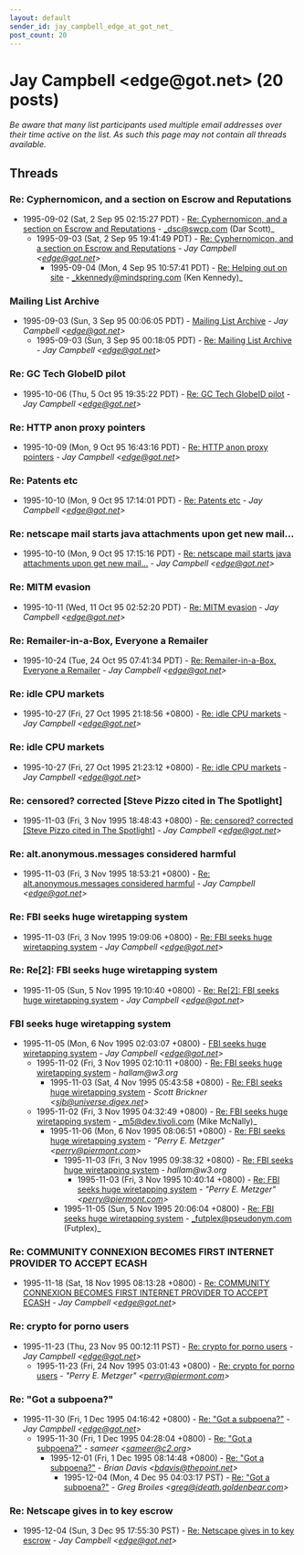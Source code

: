 ```yaml
---
layout: default
sender_id: jay_campbell_edge_at_got_net_
post_count: 20
---
```


# Jay Campbell <edge<span>@</span>got.net> (20 posts)

_Be aware that many list participants used multiple email addresses over their time active on the list. As such this page may not contain all threads available._

## Threads

### Re: Cyphernomicon, and a section on Escrow and Reputations
+ 1995-09-02 (Sat, 2 Sep 95 02:15:27 PDT) - [Re: Cyphernomicon, and a section on Escrow and Reputations](/archive/1995/09/048ad9ffe88425e60eed17870ee076b3008c85788ff256441ca5ff411b0b4325) - _dsc@swcp.com (Dar Scott)_
  + 1995-09-03 (Sat, 2 Sep 95 19:41:49 PDT) - [Re: Cyphernomicon, and a section on Escrow and Reputations](/archive/1995/09/9def5ceeb162d9ca1bb6c0fc7405264940c268ed79abfdd51c4e2764e0d891e0) - _Jay Campbell \<edge@got.net\>_
    + 1995-09-04 (Mon, 4 Sep 95 10:57:41 PDT) - [Re: Helping out on site](/archive/1995/09/e0df44ac367a89469576d5a693f550a41da92e01df91574a72c6a025be9382e3) - _kkennedy@mindspring.com (Ken Kennedy)_

### Mailing List Archive
+ 1995-09-03 (Sun, 3 Sep 95 00:06:05 PDT) - [Mailing List Archive](/archive/1995/09/4f0dd2dce8b13e1aaf24eba8beb6056a207f5e80d2957733909b2d261871097d) - _Jay Campbell \<edge@got.net\>_
  + 1995-09-03 (Sun, 3 Sep 95 00:18:05 PDT) - [Re: Mailing List Archive](/archive/1995/09/fa81583b0e21f832e1f57de6f7f5863ecb68e5d515d7066f2a072f900b227ccd) - _Jay Campbell \<edge@got.net\>_

### Re: GC Tech GlobeID pilot
+ 1995-10-06 (Thu, 5 Oct 95 19:35:22 PDT) - [Re: GC Tech GlobeID pilot](/archive/1995/10/63c1a381359bc6826dbdf69cf1856dd559374ad14516719ec4279de25a8fde67) - _Jay Campbell \<edge@got.net\>_

### Re: HTTP anon proxy pointers
+ 1995-10-09 (Mon, 9 Oct 95 16:43:16 PDT) - [Re: HTTP anon proxy pointers](/archive/1995/10/908e767b3d47451ddba42dbf72aff45b5c7d1c1b6c1c8bc02ae3b2ef4461f958) - _Jay Campbell \<edge@got.net\>_

### Re: Patents etc
+ 1995-10-10 (Mon, 9 Oct 95 17:14:01 PDT) - [Re: Patents etc](/archive/1995/10/7883d3b2fb5fc5eed763969fa1105d9fe97f7129bb6f7376687e205a8eed655d) - _Jay Campbell \<edge@got.net\>_

### Re: netscape mail starts java attachments upon get new mail...
+ 1995-10-10 (Mon, 9 Oct 95 17:15:16 PDT) - [Re: netscape mail starts java attachments upon get new mail...](/archive/1995/10/10b64c16c08ce5d792294b5e9854caf37e797be6660617ab4463dcae16c24d13) - _Jay Campbell \<edge@got.net\>_

### Re: MITM evasion
+ 1995-10-11 (Wed, 11 Oct 95 02:52:20 PDT) - [Re: MITM evasion](/archive/1995/10/06b6e553d57223e8e5962f405a9f515e5a39a9877ab8f0367d9e353e9061b24a) - _Jay Campbell \<edge@got.net\>_

### Re: Remailer-in-a-Box, Everyone a Remailer
+ 1995-10-24 (Tue, 24 Oct 95 07:41:34 PDT) - [Re: Remailer-in-a-Box, Everyone a Remailer](/archive/1995/10/063ee2cb94d0c0b7ab47e9e1b2d2a07b5167a545b059149c6a3d87d0def65771) - _Jay Campbell \<edge@got.net\>_

### Re: idle CPU markets
+ 1995-10-27 (Fri, 27 Oct 1995 21:18:56 +0800) - [Re: idle CPU markets](/archive/1995/10/a997a08f32e141fe3649a46c72f38ef5f330bb54c5454a1cc3206bf862f60637) - _Jay Campbell \<edge@got.net\>_

### Re: idle CPU markets
+ 1995-10-27 (Fri, 27 Oct 1995 21:23:12 +0800) - [Re: idle CPU markets](/archive/1995/10/b99c3f341cfdff2654c03e703331c9933f10ebb82399052d8d8ae92f6a1025bb) - _Jay Campbell \<edge@got.net\>_

### Re: censored? corrected [Steve Pizzo cited in The Spotlight]
+ 1995-11-03 (Fri, 3 Nov 1995 18:48:43 +0800) - [Re: censored? corrected [Steve Pizzo cited in The Spotlight]](/archive/1995/11/4756903e3a0c65d5118ba4ca9ef65b96286b65e529f04b1940e5defe1112d5a2) - _Jay Campbell \<edge@got.net\>_

### Re: alt.anonymous.messages considered harmful
+ 1995-11-03 (Fri, 3 Nov 1995 18:53:21 +0800) - [Re: alt.anonymous.messages considered harmful](/archive/1995/11/6a6fbabe1997f532341fffb5303bb4413b312666052de25f253e49554381c0bc) - _Jay Campbell \<edge@got.net\>_

### Re: FBI seeks huge wiretapping system
+ 1995-11-03 (Fri, 3 Nov 1995 19:09:06 +0800) - [Re: FBI seeks huge wiretapping system](/archive/1995/11/d5d59c52a09e1387336f4eb5098ac887ca84cfeb6a8d068782adb185c5d25567) - _Jay Campbell \<edge@got.net\>_

### Re: Re[2]: FBI seeks huge wiretapping system
+ 1995-11-05 (Sun, 5 Nov 1995 19:10:40 +0800) - [Re: Re[2]: FBI seeks huge wiretapping system](/archive/1995/11/6c1a8b5ef97e76e702e55e200dd9f9829877e91637a857b0a80a8ff32eec0203) - _Jay Campbell \<edge@got.net\>_

### FBI seeks huge wiretapping system
+ 1995-11-05 (Mon, 6 Nov 1995 02:03:07 +0800) - [FBI seeks huge wiretapping system](/archive/1995/11/bfa90feb3e31049f257f6052b000ac351f953cb2e82fe0bdbdf2d8894a251cf8) - _Jay Campbell \<edge@got.net\>_
  + 1995-11-02 (Fri, 3 Nov 1995 02:10:11 +0800) - [Re: FBI seeks huge wiretapping system](/archive/1995/11/3c714cfbcfed344fbf14f64559ad052fa0a5971f1243b096fe79b5e607c44e61) - _hallam@w3.org_
    + 1995-11-03 (Sat, 4 Nov 1995 05:43:58 +0800) - [Re: FBI seeks huge wiretapping system](/archive/1995/11/b79798a9bd3c6c7a15430294a8d2e81359a57179aede2c3e2820165aedacc393) - _Scott Brickner \<sjb@universe.digex.net\>_
  + 1995-11-02 (Fri, 3 Nov 1995 04:32:49 +0800) - [Re: FBI seeks huge wiretapping system](/archive/1995/11/8c255b98933c957602f561366701000cb63a57b7e5b4d73b82747cbbc7a4627e) - _m5@dev.tivoli.com (Mike McNally)_
    + 1995-11-06 (Mon, 6 Nov 1995 08:06:51 +0800) - [Re: FBI seeks huge wiretapping system](/archive/1995/11/f8201c97d934ac4887e07cebe363282aa9cf179cc1ab6cb00bb1eae428766c2d) - _"Perry E. Metzger" \<perry@piermont.com\>_
      + 1995-11-03 (Fri, 3 Nov 1995 09:38:32 +0800) - [Re: FBI seeks huge wiretapping system](/archive/1995/11/81a891697d84e510791f412c6f55ef7e7b1127cd02aa20f37c5bd549e95b81eb) - _hallam@w3.org_
        + 1995-11-03 (Fri, 3 Nov 1995 10:40:14 +0800) - [Re: FBI seeks huge wiretapping system](/archive/1995/11/b88c48faed93ca74c7ac31ac2f52e49168f751f957169eea7e21367bf51f1224) - _"Perry E. Metzger" \<perry@piermont.com\>_
      + 1995-11-05 (Sun, 5 Nov 1995 20:06:04 +0800) - [Re: FBI seeks huge wiretapping system](/archive/1995/11/bdcca6a11dda5ea98a26cfa877e795744ae4256fa334c43b6a4e4d49e2ea1314) - _futplex@pseudonym.com (Futplex)_

### Re: COMMUNITY CONNEXION BECOMES FIRST INTERNET PROVIDER TO ACCEPT ECASH
+ 1995-11-18 (Sat, 18 Nov 1995 08:13:28 +0800) - [Re: COMMUNITY CONNEXION BECOMES FIRST INTERNET PROVIDER TO ACCEPT ECASH](/archive/1995/11/72fe5986af60aaa47f1dfd35774b8dbd64136996653bb4541b5a592fbd9c4998) - _Jay Campbell \<edge@got.net\>_

### Re: crypto for porno users
+ 1995-11-23 (Thu, 23 Nov 95 00:12:11 PST) - [Re: crypto for porno users](/archive/1995/11/d7da4f8bbe9d0e1bdf8b9a0e52d829bb161fb08fd62cc17a0857ca368c48d10a) - _Jay Campbell \<edge@got.net\>_
  + 1995-11-23 (Fri, 24 Nov 1995 03:01:43 +0800) - [Re: crypto for porno users](/archive/1995/11/43031ef7f54319f0970ae4cc851446444d39c8ece30a73163e6318ad7758a7e4) - _"Perry E. Metzger" \<perry@piermont.com\>_

### Re: "Got a subpoena?"
+ 1995-11-30 (Fri, 1 Dec 1995 04:16:42 +0800) - [Re: "Got a subpoena?"](/archive/1995/11/73261ea1908d884ba4d1620a68caf702545edc2e00280f644b341ae8ff0dec72) - _Jay Campbell \<edge@got.net\>_
  + 1995-11-30 (Fri, 1 Dec 1995 04:28:04 +0800) - [Re: "Got a subpoena?"](/archive/1995/11/8ac98eade9be55300c296017efc59e71534c42069099b0c7b2667782dc6b43d1) - _sameer \<sameer@c2.org\>_
    + 1995-12-01 (Fri, 1 Dec 1995 08:14:48 +0800) - [Re: "Got a subpoena?"](/archive/1995/12/8e63f9f45c0ba25d812755e1756b970416cc06bd50d81b23a6c8489c99a16f79) - _Brian Davis \<bdavis@thepoint.net\>_
      + 1995-12-04 (Mon, 4 Dec 95 04:03:17 PST) - [Re: "Got a subpoena?"](/archive/1995/12/1714e92b4775fdf05a386c7ee248d5a7493b6106a62094c1fca73b212c7a1ff7) - _Greg Broiles \<greg@ideath.goldenbear.com\>_

### Re: Netscape gives in to key escrow
+ 1995-12-04 (Sun, 3 Dec 95 17:55:30 PST) - [Re: Netscape gives in to key escrow](/archive/1995/12/bbd00d5a046c8f0d09045e78bf38f390be553ba45cd8abb2767d94f651a666e0) - _Jay Campbell \<edge@got.net\>_

